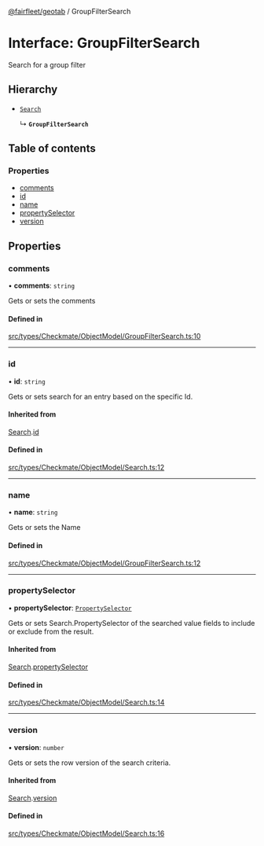 [@fairfleet/geotab](../README.md) / GroupFilterSearch

# Interface: GroupFilterSearch

Search for a group filter

## Hierarchy

- [`Search`](Search.md)

  ↳ **`GroupFilterSearch`**

## Table of contents

### Properties

- [comments](GroupFilterSearch.md#comments)
- [id](GroupFilterSearch.md#id)
- [name](GroupFilterSearch.md#name)
- [propertySelector](GroupFilterSearch.md#propertyselector)
- [version](GroupFilterSearch.md#version)

## Properties

### comments

• **comments**: `string`

Gets or sets the comments

#### Defined in

[src/types/Checkmate/ObjectModel/GroupFilterSearch.ts:10](https://github.com/fairfleet/geotab/blob/b682f10/src/types/Checkmate/ObjectModel/GroupFilterSearch.ts#L10)

___

### id

• **id**: `string`

Gets or sets search for an entry based on the specific Id.

#### Inherited from

[Search](Search.md).[id](Search.md#id)

#### Defined in

[src/types/Checkmate/ObjectModel/Search.ts:12](https://github.com/fairfleet/geotab/blob/b682f10/src/types/Checkmate/ObjectModel/Search.ts#L12)

___

### name

• **name**: `string`

Gets or sets the Name

#### Defined in

[src/types/Checkmate/ObjectModel/GroupFilterSearch.ts:12](https://github.com/fairfleet/geotab/blob/b682f10/src/types/Checkmate/ObjectModel/GroupFilterSearch.ts#L12)

___

### propertySelector

• **propertySelector**: [`PropertySelector`](PropertySelector.md)

Gets or sets Search.PropertySelector of the searched value fields to include or exclude from the result.

#### Inherited from

[Search](Search.md).[propertySelector](Search.md#propertyselector)

#### Defined in

[src/types/Checkmate/ObjectModel/Search.ts:14](https://github.com/fairfleet/geotab/blob/b682f10/src/types/Checkmate/ObjectModel/Search.ts#L14)

___

### version

• **version**: `number`

Gets or sets the row version of the search criteria.

#### Inherited from

[Search](Search.md).[version](Search.md#version)

#### Defined in

[src/types/Checkmate/ObjectModel/Search.ts:16](https://github.com/fairfleet/geotab/blob/b682f10/src/types/Checkmate/ObjectModel/Search.ts#L16)
